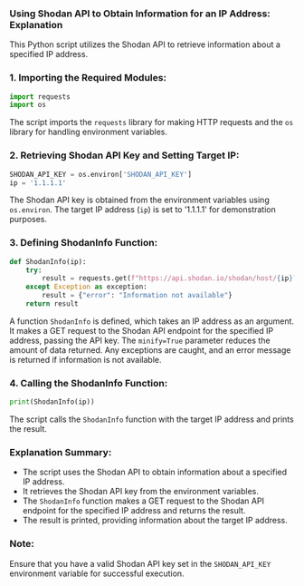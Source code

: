 ### **Using Shodan API to Obtain Information for an IP Address: Explanation**

This Python script utilizes the Shodan API to retrieve information about a specified IP address.

### **1. Importing the Required Modules:**
```python
import requests
import os
```
The script imports the `requests` library for making HTTP requests and the `os` library for handling environment variables.

### **2. Retrieving Shodan API Key and Setting Target IP:**
```python
SHODAN_API_KEY = os.environ['SHODAN_API_KEY']
ip = '1.1.1.1'
```
The Shodan API key is obtained from the environment variables using `os.environ`. The target IP address (`ip`) is set to '1.1.1.1' for demonstration purposes.

### **3. Defining ShodanInfo Function:**
```python
def ShodanInfo(ip):
    try:
        result = requests.get(f"https://api.shodan.io/shodan/host/{ip}?key={SHODAN_API_KEY}&minify=True").json()
    except Exception as exception:
        result = {"error": "Information not available"}
    return result
```
A function `ShodanInfo` is defined, which takes an IP address as an argument. It makes a GET request to the Shodan API endpoint for the specified IP address, passing the API key. The `minify=True` parameter reduces the amount of data returned. Any exceptions are caught, and an error message is returned if information is not available.

### **4. Calling the ShodanInfo Function:**
```python
print(ShodanInfo(ip))
```
The script calls the `ShodanInfo` function with the target IP address and prints the result.

### **Explanation Summary:**
- The script uses the Shodan API to obtain information about a specified IP address.
- It retrieves the Shodan API key from the environment variables.
- The `ShodanInfo` function makes a GET request to the Shodan API endpoint for the specified IP address and returns the result.
- The result is printed, providing information about the target IP address.

### **Note:**
Ensure that you have a valid Shodan API key set in the `SHODAN_API_KEY` environment variable for successful execution.
